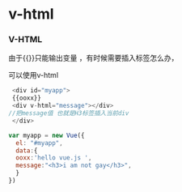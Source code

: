 # v-html

### V-HTML

由于{{}}只能输出变量 ，有时候需要插入标签怎么办，

可以使用v-html

```js
 <div id="myapp">
 {{ooxx}}
 <div v-html="message"></div> 
//把message值 也就是H3标签插入当前div
 </div>
```

```js
var myapp = new Vue({
  el: "#myapp",
  data:{
  ooxx:'hello vue.js ',
  message:"<h3>i am not gay</h3>",
  }
})
```
